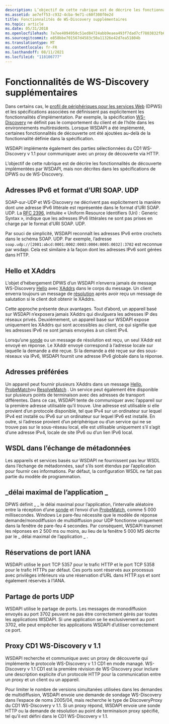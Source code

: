 ```yaml
---
description: L’objectif de cette rubrique est de décrire les fonctionnalités de découverte implémentées par WSDAPI, mais non décrites dans les spécifications de DPWS ou de WS-Discovery.
ms.assetid: ae7eff53-c932-4cba-9e71-c60f308f0e2d
title: Fonctionnalités de WS-Discovery supplémentaires
ms.topic: article
ms.date: 05/31/2018
ms.openlocfilehash: 7a7ee4094950c51ed84724abb9eaea493f7dad7cf7803832fb6e8762fdd99811
ms.sourcegitcommit: e858bbe701567d4583c50a11326e42d7ea51804b
ms.translationtype: MT
ms.contentlocale: fr-FR
ms.lasthandoff: 08/11/2021
ms.locfileid: "118106777"
---
```

# <a name="additional-ws-discovery-functionality"></a>Fonctionnalités de WS-Discovery supplémentaires

Dans certains cas, le [profil de périphériques pour les services Web](https://specs.xmlsoap.org/ws/2006/02/devprof/) (DPWS) et les spécifications associées ne définissent pas explicitement les fonctionnalités d’implémentation. Par exemple, la spécification [WS-Discovery](https://specs.xmlsoap.org/ws/2005/04/discovery/ws-discovery.pdf) ne définit pas le comportement du client et de l’hôte dans les environnements multirésidents. Lorsque WSDAPI a été implémenté, certaines fonctionnalités de découverte ont été ajoutées au-delà de la fonctionnalité définie dans la spécification.

WSDAPI implémente également des parties sélectionnées du CD1 WS-Discovery v 1.1 pour communiquer avec un proxy de découverte via HTTP.

L’objectif de cette rubrique est de décrire les fonctionnalités de découverte implémentées par WSDAPI, mais non décrites dans les spécifications de DPWS ou de WS-Discovery.

## <a name="ipv6-addresses-and-the-soapudp-uri-format"></a>Adresses IPv6 et format d’URI SOAP. UDP

SOAP-sur-UDP et WS-Discovery ne décrivent pas explicitement la manière dont une adresse IPv6 littérale est représentée dans le format d’URI SOAP. UDP. La [RFC 2396](https://www.ietf.org/rfc/rfc2396.txt), intitulée « Uniform Resource Identifiers (Uri) : Generic Syntax », indique que les adresses IPv6 littérales ne sont pas prises en charge par le format d’URI SOAP. UDP.

Par souci de simplicité, WSDAPI reconnaît les adresses IPv6 entre crochets dans le schéma SOAP. UDP. Par exemple, l’adresse `soap.udp://[2001:abcd:0001:0002:0003:0004:0005:0032]:3702` est reconnue par wsdapi. Cela est similaire à la façon dont les adresses IPv6 sont gérées dans HTTP.

## <a name="hello-and-xaddrs"></a>Hello et XAddrs

L’objet d’hébergement DPWS d’un WSDAPI n’enverra jamais de message WS-Discovery [Hello](hello-message.md) avec [XAddrs](xaddr-validation-rules.md) dans le corps du message. Un client enverra toujours un message de [résolution](resolve-message.md) après avoir reçu un message de salutation si le client doit obtenir le XAddrs.

Cette approche présente deux avantages. Tout d’abord, un appareil basé sur WSDAPI n’exposera jamais XAddrs qui divulguera les adresses IP des réseaux privés. Deuxièmement, un appareil basé sur WSDAPI expose uniquement les XAddrs qui sont accessibles au client, ce qui signifie que les adresses IPv6 ne sont jamais envoyées à un client IPv4.

Lorsqu’une [sonde](probe-message.md) ou un message de résolution est reçu, un seul XAddr est envoyé en réponse. Le XAddr envoyé correspond à l’adresse locale sur laquelle la demande a été reçue. Si la demande a été reçue sur des sous-réseaux via IPv6, WSDAPI fournit une adresse IPv6 globale dans la réponse.

## <a name="preferred-addresses"></a>Adresses préférées

Un appareil peut fournir plusieurs XAddrs dans un message [Hello](hello-message.md), [ProbeMatch](probematches-message.md)ou [ResolveMatch](resolvematches-message.md) . Un service peut également être disponible sur plusieurs points de terminaison avec des adresses de transport différentes. Dans ce cas, WSDAPI tente de communiquer avec l’appareil sur la première adresse utilisable qu’il trouve. Une adresse est utilisable si elle provient d’un protocole disponible, tel que IPv4 sur un ordinateur sur lequel IPv4 est installé ou IPv6 sur un ordinateur sur lequel IPv6 est installé. En outre, si l’adresse provient d’un périphérique ou d’un service qui ne se trouve pas sur le sous-réseau local, elle est utilisable uniquement s’il s’agit d’une adresse IPv4, locale de site IPv6 ou d’un lien IPv6 local.

## <a name="wsdl-in-metadata-exchange"></a>WSDL dans l’échange de métadonnées

Les appareils et services basés sur WSDAPI ne fournissent pas leur WSDL dans l’échange de métadonnées, sauf s’ils sont étendus par l’application pour fournir ces informations. Par défaut, la configuration WSDL ne fait pas partie du modèle de programmation.

## <a name="app_max_delay"></a>\_délai maximal de l’application \_

DPWS définit \_ \_ le délai maximal pour l’application, l’intervalle aléatoire entre la réception d’une [sonde](probe-message.md) et l’envoi d’un [ProbeMatch](probematches-message.md), comme 5 000 millisecondes. Windows Le pare-feu nécessite que le modèle de réponse demande/monodiffusion de multidiffusion pour UDP fonctionne uniquement dans la fenêtre de pare-feu 4 secondes. Par conséquent, WSDAPI transmet les réponses en 2 500 ms ou moins, au lieu de la fenêtre 5 000 MS décrite par le \_ délai maximal de l’application \_ .

## <a name="iana-port-reservations"></a>Réservations de port IANA

WSDAPI utilise le port TCP 5357 pour le trafic HTTP et le port TCP 5358 pour le trafic HTTPs par défaut. Ces ports sont réservés aux processus avec privilèges inférieurs via une réservation d’URL dans HTTP.sys et sont également réservés à l’IANA.

## <a name="udp-port-sharing"></a>Partage de ports UDP

WSDAPI utilise le partage de ports. Les messages de monodiffusion envoyés au port 3702 peuvent ne pas être correctement gérés par toutes les applications WSDAPI. Si une application se lie exclusivement au port 3702, elle peut empêcher les applications WSDAPI d’utiliser correctement ce port.

## <a name="ws-discovery-v11-cd1-proxy"></a>Proxy CD1 WS-Discovery v 1.1

WSDAPI recherche et communique avec un proxy de découverte qui implémente le protocole WS-Discovery v 1.1 CD1 en mode managé. WS-Discovery v 1.1 CD1 est la première révision de WS-Discovery pour inclure une description explicite d’un protocole HTTP pour la communication entre un proxy et un client ou un appareil.

Pour limiter le nombre de versions simultanées utilisées dans les demandes de multidiffusion, WSDAPI envoie une demande de sondage WS-Discovery dans l’espace de noms 2005/04, mais recherche le type de DiscoveryProxy du CD1 WS-Discovery v 1.1. Si un proxy répond, WSDAPI envoie une sonde HTTP ou la demande de résolution au point de terminaison proxy spécifié, tel qu’il est défini dans le CD1 WS-Discovery v 1.1.

 

 



